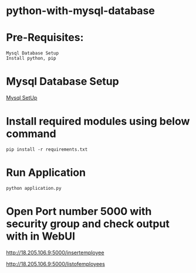 # python-with-mysql-database

# Pre-Requisites:
    Mysql Database Setup
    Install python, pip
# Mysql Database Setup
  [Mysql SetUp](https://github.com/Naresh240/Mysql-Database-Setup/blob/main/README.md)
# Install required modules using below command
    pip install -r requirements.txt
# Run Application
    python application.py
# Open Port number 5000 with security group and check output with in WebUI
  http://18.205.106.9:5000/insertemployee
 
  http://18.205.106.9:5000/listofemployees